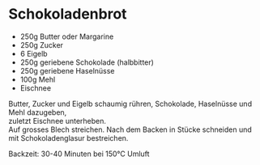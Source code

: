 # Schokoladenbrot
* 250g Butter oder Margarine
* 250g Zucker
* 6 Eigelb
* 250g geriebene Schokolade (halbbitter)
* 250g geriebene Haselnüsse
* 100g Mehl
* Eischnee

Butter, Zucker und Eigelb schaumig rühren, Schokolade, Haselnüsse und Mehl dazugeben,  
zuletzt Eischnee unterheben.  
Auf grosses Blech streichen. Nach dem Backen in Stücke schneiden und mit Schokoladenglasur bestreichen.

Backzeit: 30-40 Minuten bei 150°C Umluft